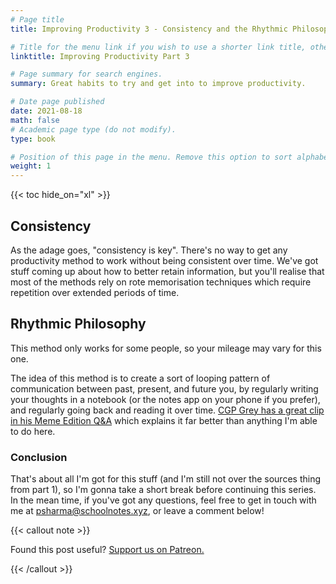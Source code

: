 ```yaml
---
# Page title
title: Improving Productivity 3 - Consistency and the Rhythmic Philosophy

# Title for the menu link if you wish to use a shorter link title, otherwise remove this option.
linktitle: Improving Productivity Part 3

# Page summary for search engines.
summary: Great habits to try and get into to improve productivity.

# Date page published
date: 2021-08-18
math: false
# Academic page type (do not modify).
type: book

# Position of this page in the menu. Remove this option to sort alphabetically.
weight: 1
---
```


{{< toc hide_on="xl" >}}

## Consistency

As the adage goes, "consistency is key". There's no way to get any productivity method to work without being consistent over time. We've got stuff coming up about how to better retain information, but you'll realise that most of the methods rely on rote memorisation techniques which require repetition over extended periods of time.

## Rhythmic Philosophy

This method only works for some people, so your mileage may vary for this one. 

The idea of this method is to create a sort of looping pattern of communication between past, present, and future you, by regularly writing your thoughts in a notebook (or the notes app on your phone if you prefer), and regularly going back and reading it over time. [CGP Grey has a great clip in his Meme Edition Q&A](https://www.youtube.com/embed/QC-cMv0e3Dc?start=130&end=172) which explains it far better than anything I'm able to do here.

### Conclusion

That's about all I'm got for this stuff (and I'm still not over the sources thing from part 1), so I'm gonna take a short break before continuing this series. In the mean time, if you've got any questions, feel free to get in touch with me at [psharma@schoolnotes.xyz](mailto:psharma@schoolnotes.xyz), or leave a comment below!


{{< callout note >}}

Found this post useful? [Support us on Patreon.](https://patreon.com/schoolnotes)

{{< /callout >}}
